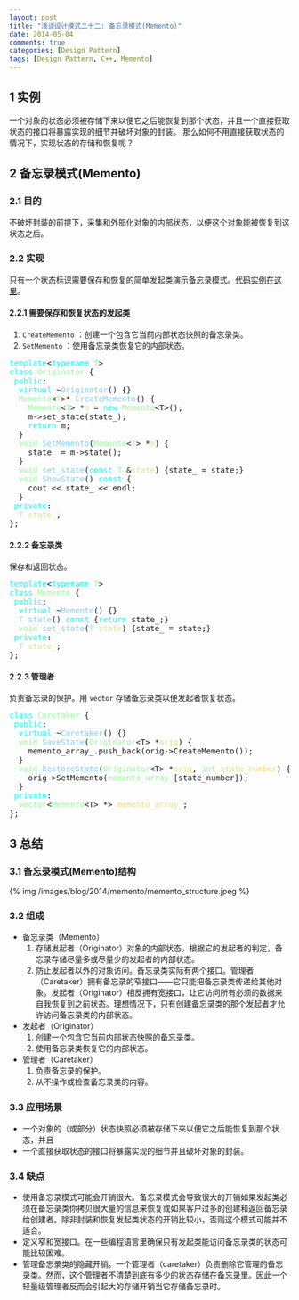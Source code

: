 ```yaml
---
layout: post
title: "浅谈设计模式二十二: 备忘录模式(Memento)"
date: 2014-05-04
comments: true
categories: [Design Pattern]
tags: [Design Pattern, C++, Memento]
---
```



<div id="outline-container-sec-1" class="outline-2">
<h2 id="sec-1"><span class="section-number-2">1</span> 实例</h2>
<div class="outline-text-2" id="text-1">
<p>
一个对象的状态必须被存储下来以便它之后能恢复到那个状态，并且一个直接获取状态的接口将暴露实现的细节并破坏对象的封装。 那么如何不用直接获取状态的情况下，实现状态的存储和恢复呢？
</p>

<!-- more -->
</div>
</div>
<div id="outline-container-sec-2" class="outline-2">
<h2 id="sec-2"><span class="section-number-2">2</span> 备忘录模式(Memento)</h2>
<div class="outline-text-2" id="text-2">
</div><div id="outline-container-sec-2-1" class="outline-3">
<h3 id="sec-2-1"><span class="section-number-3">2.1</span> 目的</h3>
<div class="outline-text-3" id="text-2-1">
<p>
不破坏封装的前提下，采集和外部化对象的内部状态，以便这个对象能被恢复到这状态之后。
</p>
</div>
</div>
<div id="outline-container-sec-2-2" class="outline-3">
<h3 id="sec-2-2"><span class="section-number-3">2.2</span> 实现</h3>
<div class="outline-text-3" id="text-2-2">
<p>
只有一个状态标识需要保存和恢复的简单发起类演示备忘录模式。<a href="https://github.com/shishougang/DesignPattern-CPP/tree/master/src/memento">代码实例在这里</a>。
</p>
</div>

<div id="outline-container-sec-2-2-1" class="outline-4">
<h4 id="sec-2-2-1"><span class="section-number-4">2.2.1</span> 需要保存和恢复状态的发起类</h4>
<div class="outline-text-4" id="text-2-2-1">
<ol class="org-ol">
<li><code>CreateMemento</code> ：创建一个包含它当前内部状态快照的备忘录类。
</li>
<li><code>SetMemento</code> ：使用备忘录类恢复它的内部状态。
</li>
</ol>

<div class="org-src-container">

<pre class="src src-c++"><span style="color: #00ffff;">template</span>&lt;<span style="color: #00ffff;">typename</span> <span style="color: #98fb98;">T</span>&gt;
<span style="color: #00ffff;">class</span> <span style="color: #98fb98;">Originator</span> {
 <span style="color: #00ffff;">public</span>:
  <span style="color: #00ffff;">virtual</span> ~<span style="color: #87cefa;">Originator</span>() {}
  <span style="color: #98fb98;">Memento</span>&lt;<span style="color: #98fb98;">T</span>&gt;* <span style="color: #87cefa;">CreateMemento</span>() {
    <span style="color: #98fb98;">Memento</span>&lt;<span style="color: #98fb98;">T</span>&gt; *<span style="color: #eedd82;">m</span> = <span style="color: #00ffff;">new</span> <span style="color: #98fb98;">Memento</span>&lt;T&gt;();
    m-&gt;set_state(state_);
    <span style="color: #00ffff;">return</span> m;
  }
  <span style="color: #98fb98;">void</span> <span style="color: #87cefa;">SetMemento</span>(<span style="color: #98fb98;">Memento</span>&lt;<span style="color: #98fb98;">T</span>&gt; *<span style="color: #eedd82;">m</span>) {
    state_ = m-&gt;state();
  }
  <span style="color: #98fb98;">void</span> <span style="color: #87cefa;">set_state</span>(<span style="color: #00ffff;">const</span> <span style="color: #98fb98;">T</span> &amp;<span style="color: #eedd82;">state</span>) {state_ = state;}
  <span style="color: #98fb98;">void</span> <span style="color: #87cefa;">ShowState</span>() <span style="color: #00ffff;">const</span> {
    cout &lt;&lt; state_ &lt;&lt; endl;
  }
 <span style="color: #00ffff;">private</span>:
  <span style="color: #98fb98;">T</span> <span style="color: #eedd82;">state_</span>;
};
</pre>
</div>
</div>
</div>
<div id="outline-container-sec-2-2-2" class="outline-4">
<h4 id="sec-2-2-2"><span class="section-number-4">2.2.2</span> 备忘录类</h4>
<div class="outline-text-4" id="text-2-2-2">
<p>
保存和返回状态。
</p>
<div class="org-src-container">

<pre class="src src-c++"><span style="color: #00ffff;">template</span>&lt;<span style="color: #00ffff;">typename</span> <span style="color: #98fb98;">T</span>&gt;
<span style="color: #00ffff;">class</span> <span style="color: #98fb98;">Memento</span> {
 <span style="color: #00ffff;">public</span>:
  <span style="color: #00ffff;">virtual</span> ~<span style="color: #87cefa;">Memento</span>() {}
  <span style="color: #98fb98;">T</span> <span style="color: #87cefa;">state</span>() <span style="color: #00ffff;">const</span> {<span style="color: #00ffff;">return</span> state_;}
  <span style="color: #98fb98;">void</span> <span style="color: #87cefa;">set_state</span>(<span style="color: #98fb98;">T</span> <span style="color: #eedd82;">state</span>) {state_ = state;}
 <span style="color: #00ffff;">private</span>:
  <span style="color: #98fb98;">T</span> <span style="color: #eedd82;">state_</span>;
};
</pre>
</div>
</div>
</div>
<div id="outline-container-sec-2-2-3" class="outline-4">
<h4 id="sec-2-2-3"><span class="section-number-4">2.2.3</span> 管理者</h4>
<div class="outline-text-4" id="text-2-2-3">
<p>
负责备忘录的保护。用 <code>vector</code> 存储备忘录类以便发起者恢复状态。
</p>
<div class="org-src-container">

<pre class="src src-c++"><span style="color: #00ffff;">class</span> <span style="color: #98fb98;">Caretaker</span> {
 <span style="color: #00ffff;">public</span>:
  <span style="color: #00ffff;">virtual</span> ~<span style="color: #87cefa;">Caretaker</span>() {}
  <span style="color: #98fb98;">void</span> <span style="color: #87cefa;">SaveState</span>(<span style="color: #98fb98;">Originator</span>&lt;T&gt; *<span style="color: #eedd82;">orig</span>) {
    memento_array_.push_back(orig-&gt;CreateMemento());
  }
  <span style="color: #98fb98;">void</span> <span style="color: #87cefa;">RestoreState</span>(<span style="color: #98fb98;">Originator</span>&lt;T&gt; *<span style="color: #eedd82;">orig</span>, <span style="color: #98fb98;">int</span> <span style="color: #eedd82;">state_number</span>) {
    orig-&gt;SetMemento(<span style="color: #98fb98;">memento_array_</span>[state_number]);
  }
 <span style="color: #00ffff;">private</span>:
  <span style="color: #98fb98;">vector</span>&lt;<span style="color: #98fb98;">Memento</span>&lt;T&gt; *&gt; <span style="color: #eedd82;">memento_array_</span>;
};
</pre>
</div>
</div>
</div>
</div>
</div>
<div id="outline-container-sec-3" class="outline-2">
<h2 id="sec-3"><span class="section-number-2">3</span> 总结</h2>
<div class="outline-text-2" id="text-3">
</div><div id="outline-container-sec-3-1" class="outline-3">
<h3 id="sec-3-1"><span class="section-number-3">3.1</span> 备忘录模式(Memento)结构</h3>
<div class="outline-text-3" id="text-3-1">
{% img /images/blog/2014/memento/memento_structure.jpeg %}
</div>
</div>

<div id="outline-container-sec-3-2" class="outline-3">
<h3 id="sec-3-2"><span class="section-number-3">3.2</span> 组成</h3>
<div class="outline-text-3" id="text-3-2">
<ul class="org-ul">
<li>备忘录类（Memento）
<ol class="org-ol">
<li>存储发起者（Originator）对象的内部状态。根据它的发起者的判定，备忘录存储尽量多或尽量少的发起者的内部状态。
</li>
<li>防止发起者以外的对象访问。备忘录类实际有两个接口。管理者（Caretaker）拥有备忘录的窄接口——它只能把备忘录类传递给其他对象。发起者（Originator）相反拥有宽接口，让它访问所有必须的数据来自我恢复到之前状态。理想情况下，只有创建备忘录类的那个发起者才允许访问备忘录类的内部状态。
</li>
</ol>
</li>
<li>发起者（Originator）
<ol class="org-ol">
<li>创建一个包含它当前内部状态快照的备忘录类。
</li>
<li>使用备忘录类恢复它的内部状态。
</li>
</ol>
</li>
<li>管理者（Caretaker）
<ol class="org-ol">
<li>负责备忘录的保护。
</li>
<li>从不操作或检查备忘录类的内容。
</li>
</ol>
</li>
</ul>
</div>
</div>

<div id="outline-container-sec-3-3" class="outline-3">
<h3 id="sec-3-3"><span class="section-number-3">3.3</span> 应用场景</h3>
<div class="outline-text-3" id="text-3-3">
<ul class="org-ul">
<li>一个对象的（或部分）状态快照必须被存储下来以便它之后能恢复到那个状态，并且
</li>
<li>一个直接获取状态的接口将暴露实现的细节并且破坏对象的封装。
</li>
</ul>
</div>
</div>

<div id="outline-container-sec-3-4" class="outline-3">
<h3 id="sec-3-4"><span class="section-number-3">3.4</span> 缺点</h3>
<div class="outline-text-3" id="text-3-4">
<ul class="org-ul">
<li>使用备忘录模式可能会开销很大。备忘录模式会导致很大的开销如果发起类必须在备忘录类你拷贝很大量的信息来恢复或如果客户过多的创建和返回备忘录给创建者。除非封装和恢复发起类状态的开销比较小，否则这个模式可能并不适合。
</li>
<li>定义窄和宽接口。在一些编程语言里确保只有发起类能访问备忘录类的状态可能比较困难。
</li>
<li>管理备忘录类的隐藏开销。一个管理者（caretaker）负责删除它管理的备忘录类。然而，这个管理者不清楚到底有多少的状态存储在备忘录里。因此一个轻量级管理者反而会引起大的存储开销当它存储备忘录时。
</li>
</ul>
</div>
</div>
</div>
